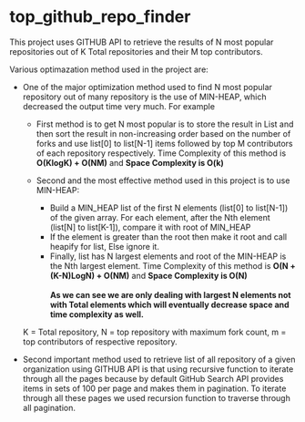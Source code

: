 # top_github_repo_finder

This project uses GITHUB API to retrieve the results of N most popular repositories out of K Total repositories and their M top contributors.

Various optimazation method used in the project are:
- One of the major optimization method used to find N most popular repository out of many repository is the use of MIN-HEAP, which decreased the output time very much. For example 

  - First method is to get N most popular is to store the result in List and then sort the result in non-increasing order based on the number of forks and use list[0] to list[N-1] items followed by top M contributors of each repository respectively.
  Time Complexity of this method is **O(KlogK) + O(NM)** and **Space Complexity is O(k)**
  
  - Second and the most effective method used in this project is to use MIN-HEAP:
    - Build a MIN_HEAP list of the first N elements (list[0] to list[N-1]) of the given array. For each element, after the Nth element (list[N] to list[K-1]), compare it with root of MIN_HEAP
    - If the element is greater than the root then make it root and call heapify for list, Else ignore it.
    - Finally, list has N largest elements and root of the MIN-HEAP is the Nth largest element.
  Time Complexity of this method is **O(N + (K-N)LogN) + O(NM)** and **Space Complexity is O(N)** </br></br>
  **As we can see we are only dealing with largest N elements not with Total elements which will eventually decrease space and time complexity as well.**
  
  
  K = Total repository, N = top repository with maximum fork count, m = top contributors of respective repository.
 - Second important method used to retrieve list of all repository of a given organization using GITHUB API is that using recursive function to iterate through all the pages because by default GitHub Search API provides items in sets of 100 per page and makes them in pagination. To iterate through all these pages we used recursion function to traverse through all pagination.
